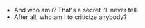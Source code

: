 - And who am i? That's a secret i'll never tell.
- After all, who am I to criticize anybody?

<!---
zh-art/zh-art is a ✨ special ✨ repository because its `README.md` (this file) appears on your GitHub profile.
You can click the Preview link to take a look at your changes.
--->
